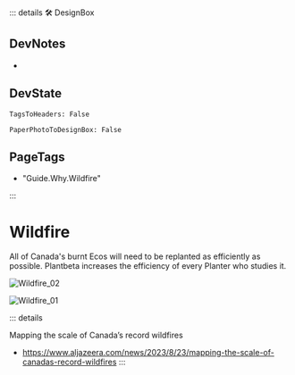 ::: details 🛠 <dev>DesignBox</dev> 

## DevNotes
- 

## DevState

`TagsToHeaders: False`

`PaperPhotoToDesignBox: False`

<h2>PageTags</h2>

- "Guide.Why.Wildfire"

:::

# Wildfire

All of Canada's burnt Ecos will need to be replanted as efficiently as possible. Plantbeta increases the efficiency of every Planter who studies it.


![Wildfire_02](/Wildfire_02.png)


![Wildfire_01](/Wildfire_01.png)


::: details

Mapping the scale of Canada’s record wildfires
- https://www.aljazeera.com/news/2023/8/23/mapping-the-scale-of-canadas-record-wildfires
:::